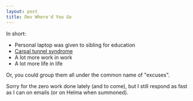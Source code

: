 ```yaml
---
layout: post
title: Dev Where'd You Go
---
```


In short:

- Personal laptop was given to sibling for education
- [Carpal tunnel syndrome](https://en.wikipedia.org/wiki/Carpal_tunnel_syndrome)
- A lot more work in work
- A lot more life in life

Or, you could group them all under the common name of "excuses".

Sorry for the zero work done lately (and to come), but I still respond as fast as I can on emails (or on Helma when summoned).
